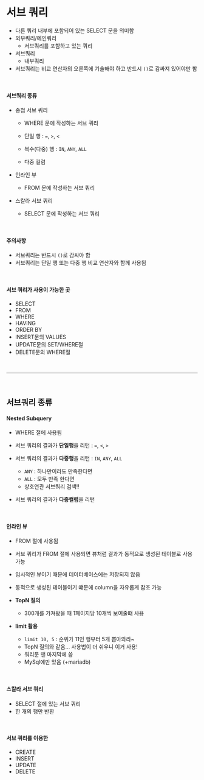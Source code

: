 # 서브 쿼리

* 다른 쿼리 내부에 포함되어 있는 SELECT 문을 의미함
* 외부쿼리/메인쿼리
  * 서브쿼리를 포함하고 있는 쿼리
* 서브쿼리
  * 내부쿼리
* 서브쿼리는 비교 연산자의 오른쪽에 기술해야 하고 반드시 `()`로 감싸져 있어야만 함

<br>

#### 서브쿼리 종류

* 중첩 서브 쿼리

  * WHERE 문에 작성하는 서브 쿼리

  * 단일 행 : `=`, `>`, `<`
  * 복수(다중) 행 : `IN`, `ANY`, `ALL`
  * 다중 컬럼

* 인라인 뷰

  * FROM 문에 작성하는 서브 쿼리

* 스칼라 서브 쿼리

  * SELECT 문에 작성하는 서브 쿼리

<BR>

#### 주의사항

* 서브쿼리는 반드시 `()`로 감싸야 함
* 서브쿼리는 단일 행 또는 다중 행 비교 연산자와 함께 사용됨

<br>

#### 서브 쿼리가 사용이 가능한 곳

* SELECT
* FROM
* WHERE
* HAVING
* ORDER BY
* INSERT문의 VALUES
* UPDATE문의 SET/WHERE절
* DELETE문의 WHERE절

<br>

---

<br>

## 서브쿼리 종류

#### Nested Subquery

* WHERE 절에 사용됨

* 서브 쿼리의 결과가 **단일행**을 리턴 : `=`, `<`, `>`
* 서브 쿼리의 결과가 **다중행**을 리턴 : `IN`, `ANY`, `ALL`
  * `ANY` : 하나만이라도 만족한다면
  * `ALL` : 모두 만족 한다면
  * 상호연관 서브쿼리 검색!!
* 서브 쿼리의 결과가 **다중컬럼**을 리턴

<br>

#### 인라인 뷰

* FROM 절에 사용됨
* 서브 쿼리가 FROM 절에 사용되면 뷰처럼 결과가 동적으로 생성된 테이블로 사용 가능
* 임시적인 뷰이기 때문에 데이터베이스에는 저장되지 않음
* 동적으로 생성된 테이블이기 떄문에 column을 자유롭게 참조 가능

* **TopN 질의**
  * 300개를 가져왔을 때 1페이지당 10개씩 보여줄떄 사용

* **limit 활용**
  * `limit 10, 5` : 순위가 11인 행부터 5개 뽑아와라~
  * TopN 질의와 같음... 사용법이 더 쉬우니 이거 사용!
  * 쿼리문 맨 마지막에 씀
  * MySql에만 있음 (+mariadb)

<br>

#### 스칼라 서브 쿼리

* SELECT 절에 있는 서브 쿼리
* 한 개의 행만 반환

<br>

#### 서브 쿼리를 이용한

* CREATE
* INSERT
* UPDATE
* DELETE